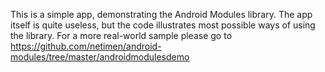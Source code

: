 This is a simple app, demonstrating the Android Modules library. The app itself is quite useless, but the code illustrates most possible ways of using the library. For a more real-world sample please go to https://github.com/netimen/android-modules/tree/master/androidmodulesdemo
